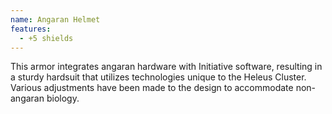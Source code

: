 ```yaml
---
name: Angaran Helmet
features:
  - +5 shields
---
```

This armor integrates angaran hardware with Initiative software, resulting in a sturdy hardsuit that 
utilizes technologies unique to the Heleus Cluster. Various adjustments have been made to the design 
to accommodate non-angaran biology.